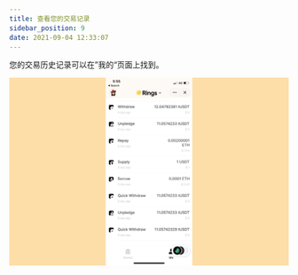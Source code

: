 ```yaml
---
title: 查看您的交易记录
sidebar_position: 9
date: 2021-09-04 12:33:07
---
```


您的交易历史记录可以在”我的“页面上找到。

![](../assets/history.jpg)